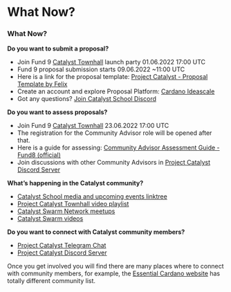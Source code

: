 # What Now?

### What Now?

**Do you want to submit a proposal?**

* Join Fund 9 [Catalyst Townhall](https://bit.ly/3rCicSR) launch party 01.06.2022 17:00 UTC&#x20;
* Fund 9 proposal submission starts 09.06.2022 \~11:00 UTC
* Here is a link for the proposal template: [Project Catalyst - Proposal Template by Felix](https://docs.google.com/document/d/1zxanr76RlmItcQBxTtD3sUMoD1qFf1-PSXdnZEeOR4I/edit)
* Create an account and explore Proposal Platform: [Cardano Ideascale](https://cardano.ideascale.com/a/index)
* Got any questions? [Join Catalyst School Discord](https://discord.gg/u8yevakksb)

**Do you want to assess proposals?**

* Join Fund 9 [Catalyst Townhall](https://bit.ly/3rCicSR) 23.06.2022 17:00 UTC
* The registration for the Community Advisor role will be opened after that.
* Here is a guide for assessing: [Community Advisor Assessment Guide - Fund8 (official)](https://docs.google.com/document/d/1g-iZhDlKhUBZkui1uv8NVNfJC4oVD3JtR-P6Fue7XPU/edit)
* Join discussions with other Community Advisors in [Project Catalyst Discord Server](https://discord.gg/kTrn5Q4zGB)

**What’s happening in the Catalyst community?**

* [Catalyst School media and upcoming events linktree](https://linktr.ee/CatalystSchool)
* [Project Catalyst Townhall video playlist](https://www.youtube.com/playlist?list=PLnPTB0CuBOByRhpTUdALq4J89m\_h7QqLk)
* [Catalyst Swarm Network meetups](https://www.meetup.com/Cardano-Catalyst-Community-Network/)
* [Catalyst Swarm videos](https://www.youtube.com/channel/UCuXdR8JMH0QriU0uOTVpg3w)

**Do you want to connect with Catalyst community members?**

* [Project Catalyst Telegram Chat](https://t.me/ProjectCatalystChat)
* [Project Catalyst Discord Server](https://discord.gg/kTrn5Q4zGB)

Once you get involved you will find there are many places where to connect with community members, for example, the [Essential Cardano website](https://www.essentialcardano.io/community) has totally different community list.
